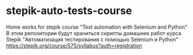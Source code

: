 # stepik-auto-tests-course
Home works for stepik course "Test automation with Selenium and Python"
В этом репозитории будут храниться скрипты домашних работ курса Stepik "Автоматизация тестирования с помощью Selenium и Python"
https://stepik.org/course/575/syllabus?auth=registration
